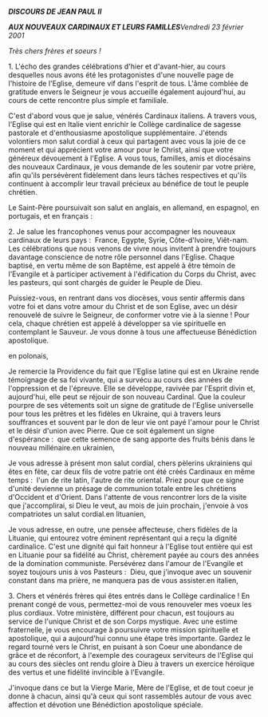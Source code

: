 ***DISCOURS DE JEAN PAUL II***

***AUX NOUVEAUX CARDINAUX ET LEURS FAMILLES****Vendredi 23 février 2001*

*Très chers frères et soeurs !*

1. L'écho des grandes célébrations d'hier et d'avant-hier, au cours desquelles nous avons été les protagonistes d'une nouvelle page de l'histoire de l'Eglise, demeure vif dans l'esprit de tous. L'âme comblée de gratitude envers le Seigneur je vous accueille également aujourd'hui, au cours de cette rencontre plus simple et familiale.

C'est d'abord vous que je salue, vénérés Cardinaux italiens. A travers vous, l'Eglise qui est en Italie vient enrichir le Collège cardinalice de sagesse pastorale et d'enthousiasme apostolique supplémentaire. J'étends volontiers mon salut cordial à ceux qui partagent avec vous la joie de ce moment et qui apprécient votre amour pour le Christ, ainsi que votre généreux dévouement à l'Eglise. A vous tous, familles, amis et diocésains des nouveaux Cardinaux, je vous demande de les soutenir par votre prière, afin qu'ils persévèrent fidèlement dans leurs tâches respectives et qu'ils continuent à accomplir leur travail précieux au bénéfice de tout le peuple chrétien.

Le Saint-Père poursuivait son salut en anglais, en allemand, en espagnol, en portugais, et en français :

2. Je salue les francophones venus pour accompagner les nouveaux cardinaux de leurs pays :  France, Egypte, Syrie, Côte-d'Ivoire, Viêt-nam. Les célébrations que nous venons de vivre nous invitent à prendre toujours davantage conscience de notre rôle personnel dans l'Eglise. Chaque baptisé, en vertu même de son Baptême, est appelé à être témoin de l'Evangile et à participer activement à l'édification du Corps du Christ, avec les pasteurs, qui sont chargés de guider le Peuple de Dieu.

Puissiez-vous, en rentrant dans vos diocèses, vous sentir affermis dans votre foi et dans votre amour du Christ et de son Eglise, avec un désir renouvelé de suivre le Seigneur, de conformer votre vie à la sienne ! Pour cela, chaque chrétien est appelé à développer sa vie spirituelle en contemplant le Sauveur. Je vous donne à tous une affectueuse Bénédiction apostolique.

en polonais,

Je remercie la Providence du fait que l'Eglise latine qui est en Ukraine rende témoignage de sa foi vivante, qui a survécu au cours des années de l'oppression et de l'épreuve. Elle se développe, ravivée par l'Esprit divin et, aujourd'hui, elle peut se réjouir de son nouveau Cardinal. Que la couleur pourpre de ses vêtements soit un signe de gratitude de l'Eglise universelle pour tous les prêtres et les fidèles en Ukraine, qui à travers leurs souffrances et souvent par le don de leur vie ont payé l'amour pour le Christ et le désir d'union avec Pierre. Que ce soit également un signe d'espérance :  que cette semence de sang apporte des fruits bénis dans le nouveau millénaire.en ukrainien,

Je vous adresse à présent mon salut cordial, chers pèlerins ukrainiens qui êtes en fête, car deux fils de votre patrie ont été créés Cardinaux en même temps :  l'un de rite latin, l'autre de rite oriental. Priez pour que ce signe d'unité devienne un présage de communion totale entre les chrétiens d'Occident et d'Orient. Dans l'attente de vous rencontrer lors de la visite que j'accomplirai, si Dieu le veut, au mois de juin prochain, j'envoie à vos compatriotes un salut cordial.en lituanien,

Je vous adresse, en outre, une pensée affecteuse, chers fidèles de la Lituanie, qui entourez votre éminent représentant qui a reçu la dignité cardinalice. C'est une dignité qui fait honneur à l'Eglise tout entière qui est en Lituanie pour sa fidélité au Christ, chèrement payée au cours des années de la domination communiste. Persévérez dans l'amour de l'Evangile et soyez toujours unis à vos Pasteurs :  Dieu, que j'invoque avec un souvenir constant dans ma prière, ne manquera pas de vous assister.en italien,

3. Chers et vénérés frères qui êtes entrés dans le Collège cardinalice ! En prenant congé de vous, permettez-moi de vous renouveler mes voeux les plus cordiaux. Votre ministère, différent pour chacun, est toujours au service de l'unique Christ et de son Corps mystique. Avec une estime fraternelle, je vous encourage à poursuivre votre mission spirituelle et apostolique, qui a aujourd'hui connu une étape très importante. Gardez le regard tourné vers le Christ, en puisant à son Coeur une abondance de grâce et de réconfort, à l'exemple des courageux serviteurs de l'Eglise qui au cours des siècles ont rendu gloire à Dieu à travers un exercice héroïque des vertus et une fidélité invincible à l'Evangile.

J'invoque dans ce but la Vierge Marie, Mère de l'Eglise, et de tout coeur je donne à chacun, ainsi qu'à ceux qui sont rassemblés autour de vous avec affection et dévotion une Bénédiction apostolique spéciale.